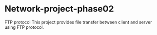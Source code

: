 # Network-project-phase02
FTP protocol
This project provides file transfer between client and server using FTP protocol.
